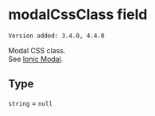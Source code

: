 # modalCssClass field

`Version added: 3.4.0, 4.4.0`

Modal CSS class.  
See [Ionic Modal](https://ionicframework.com/docs/api/modal).

## Type

`string` = `null`
